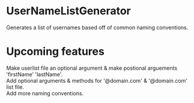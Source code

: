 # UserNameListGenerator
Generates a list of usernames based off of common naming conventions.

# Upcoming features
Make userlist file an optional argument & make postional arguements 'firstName' 'lastName'. \
Add optional arguments & methods for '@domain.com' & '@domain.com' list file. \
Add more naming conventions. 

